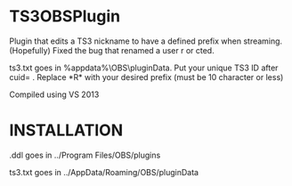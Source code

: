 TS3OBSPlugin
============
Plugin that edits a TS3 nickname to have a defined prefix when streaming.
(Hopefully) Fixed the bug that renamed a user r or cted.

ts3.txt goes in %appdata%\OBS\pluginData.
Put your unique TS3 ID after cuid= .
Replace \*R\* with your desired prefix (must be 10 character or less)

Compiled using VS 2013

INSTALLATION
============
.ddl goes in ../Program Files/OBS/plugins

ts3.txt goes in ../AppData/Roaming/OBS/pluginData
